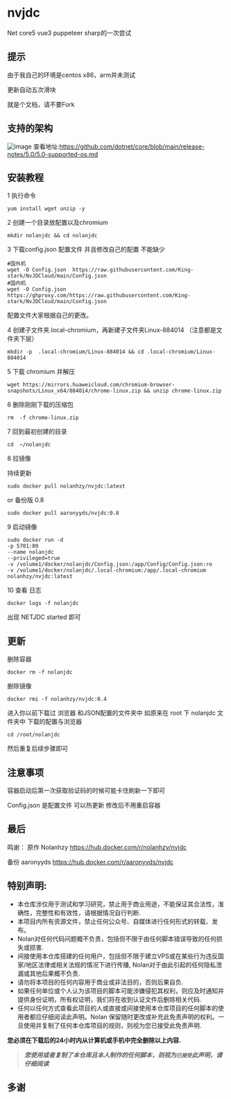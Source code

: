 # nvjdc

Net core5  vue3 puppeteer sharp的一次尝试

## 提示

由于我自己的环境是centos x86，arm并未测试

更新自动五次滑块

就是个文档，请不要Fork

## 支持的架构

![image](https://user-images.githubusercontent.com/87279659/137679751-7c2e901f-0429-4c5c-a6d2-120b8848048f.png)
查看地址:https://github.com/dotnet/core/blob/main/release-notes/5.0/5.0-supported-os.md

## 安装教程

1 执行命令

```
yum install wget unzip -y
```

2 创建一个目录放配置以及chromium

```
mkdir nolanjdc && cd nolanjdc
```

3 下载config.json 配置文件 并且修改自己的配置 不能缺少

```
#国外机
wget -O Config.json  https://raw.githubusercontent.com/King-stark/NvJDCloud/main/Config.json
#国内机
wget -O Config.json   https://ghproxy.com/https://raw.githubusercontent.com/King-stark/NvJDCloud/main/Config.json
```
配置文件大家根据自己的更改。

4 创建子文件夹.local-chromium，再新建子文件夹Linux-884014 （注意都是文件夹下层）

```
mkdir -p  .local-chromium/Linux-884014 && cd .local-chromium/Linux-884014
```

5 下载 chromium 并解压

```
wget https://mirrors.huaweicloud.com/chromium-browser-snapshots/Linux_x64/884014/chrome-linux.zip && unzip chrome-linux.zip
```

6 删除刚刚下载的压缩包

```
rm  -f chrome-linux.zip
```

7 回到最初创建的目录

```
cd  ~/nolanjdc
```

8 拉镜像

持续更新

```
sudo docker pull nolanhzy/nvjdc:latest
```
or 备份版 0.8

```
sudo docker pull aaronyyds/nvjdc:0.8
```

9 启动镜像

```
sudo docker run -d 
-p 5701:80 
--name nolanjdc 
--privileged=true 
-v /volume1/docker/nolanjdc/Config.json:/app/Config/Config.json:ro 
-v /volume1/docker/nolanjdc/.local-chromium:/app/.local-chromium  
nolanhzy/nvjdc:latest
```

10 查看 日志

```
docker logs -f nolanjdc 

```

出现 NETJDC  started 即可

## 更新

删除容器

```
docker rm -f nolanjdc 
```

删除镜像

```
docker rmi -f nolanhzy/nvjdc:0.4
```

进入你以前下载过 浏览器 和JSON配置的文件夹中
如原来在 root 下 nolanjdc 文件夹中 下载的配置与浏览器

```
cd /root/nolanjdc 
```

然后重复后续步骤即可

## 注意事项

容器启动后第一次获取验证码的时候可能卡住刷新一下即可

Config.json 是配置文件 可以热更新 修改后不用重启容器

## 最后
鸣谢：
原作 Nolanhzy
https://hub.docker.com/r/nolanhzy/nvjdc

备份 aaronyyds
https://hub.docker.com/r/aaronyyds/nvjdc



## 特别声明:

* 本仓库涉仅用于测试和学习研究，禁止用于商业用途，不能保证其合法性，准确性，完整性和有效性，请根据情况自行判断.
* 本项目内所有资源文件，禁止任何公众号、自媒体进行任何形式的转载、发布。
* Nolan对任何代码问题概不负责，包括但不限于由任何脚本错误导致的任何损失或损害.
* 间接使用本仓库搭建的任何用户，包括但不限于建立VPS或在某些行为违反国家/地区法律或相关法规的情况下进行传播, Nolan对于由此引起的任何隐私泄漏或其他后果概不负责.
* 请勿将本项目的任何内容用于商业或非法目的，否则后果自负.
* 如果任何单位或个人认为该项目的脚本可能涉嫌侵犯其权利，则应及时通知并提供身份证明，所有权证明，我们将在收到认证文件后删除相关代码.
* 任何以任何方式查看此项目的人或直接或间接使用本仓库项目的任何脚本的使用者都应仔细阅读此声明。Nolan 保留随时更改或补充此免责声明的权利。一旦使用并复制了任何本仓库项目的规则，则视为您已接受此免责声明.

**您必须在下载后的24小时内从计算机或手机中完全删除以上内容.**  </br>

> ***您使用或者复制了本仓库且本人制作的任何脚本，则视为`已接受`此声明，请仔细阅读***

## 多谢
